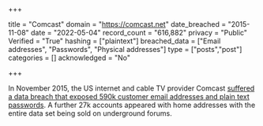 +++

title = "Comcast"
domain = "https://comcast.net"
date_breached = "2015-11-08"
date = "2022-05-04"
record_count = "616,882"
privacy = "Public"
Verified = "True"
hashing = ["plaintext"]
breached_data = ["Email addresses", "Passwords", "Physical addresses"]
type = ["posts","post"]
categories = []
acknowledged = "No"


+++


In November 2015, the US internet and cable TV provider Comcast <a href="http://www.ibtimes.co.uk/comcast-data-breach-590000-customer-passwords-go-sale-dark-web-1528026" target="_blank" rel="noopener">suffered a data breach that exposed 590k customer email addresses and plain text passwords</a>. A further 27k accounts appeared with home addresses with the entire data set being sold on underground forums.


